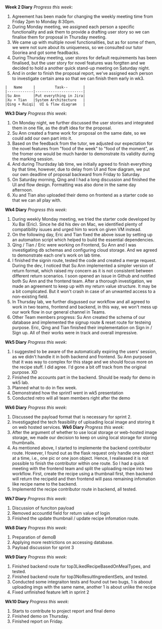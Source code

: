 **Week 2 Diary**
_Progress this week_:
  1. Agreement has been made for changing the weekly meeting time from Friday 2pm to Monday 8:30pm.
  2. During Monday meeting, we assigned each person a specific functionality and ask them to provide a drafting user story so we can finalise them for proposal in Thursday meeting.
  3. We came up with multiple novel functionalities, but as for some of them, we were not sure about its uniqueness, so we consulted our tutor Sooriea and got some feadbacks.
  4. During Thursday meeting, user stores for default requirements has been finalised, but the user story for novel features was forgtten and we decided to hold a another quick stand-up meeting on Saturday night.
  5. And in order to finish the proposal report, we've assigned each person to investigate certain area so that we can finish them early in wk3.
  ```
  |   Name     |         Task--       |
  |------------|----------------------|
  |Su Ann      |Put everything in Jira|
  |Xu + Tian   |System Architecture   |
  |Qing + Ruiqi|  UI & flow diagram   |
  ```
   
**Wk3 Diary**
_Progress this week_:
  1. On Monday night, we further discussed the user stories and integrated them in one file, as the draft idea for the proposal.
  2. Su Ann created a frame work for proposal on the same date, so we could add our own part into it.
  3. Based on the feedback from the tutor, we adjusted our expectation for the novel features from "food of the week" to "food of the moment", as the fromer one would be much harder to demonstrate its validity during the marking session.
  4. And during Thurdsday lab time, we initially agreed to finish everything by that time, however, due to delay from UI and flow diagram, we put our own deadline of proposal backward from Friday to Saturday. 
  5. On Saturday morning, Qing and I had a long discussion and finished the UI and flow design. Formatting was also done in the same day afternoon.
  6. Xu and Tian also uploaded their demo on frontend as a starter code so that we can all play with.

**Wk4 Diary**
_Progress this week_:
  1. During weekly Monday meeting, we tried the starter code developed by Xu Bai (Eric). Since he did his dev on Mac, we identified plenty of compatibility isuues and urged him to work on given VM instead. 
  2. On the following day, Eric and Tian fixed the above issue by setting up an automaiton script which helped to build the essential dependencies.
  3. Qing / Tian / Eric were working on Frontend, Su Ann and I was investigating db schemas and configuring cloud storage. And we agreed to demonstrate each one's work on lab time.
  4. I finished the signin route, tested the code and created a merge request. During the dev, I noticed that Su Ann implemented a simpler version of return format, which raised my concern as it is not consistent between different return scenarios. I soon opened an issue in Github and notified both Su Ann and the frontend team. After a thorough investigation, we made an agreement to keep up with my return value structure. It may be a bit complicated. But it won't crash in case of an unwanted access to a non-existing field.
  5. In Thursday lab, we further disgussed our workflow and all agreed to work in two teams, frontend and backend, in this way, we won't mess up our work flow in our general channel in Teams.
  6. Other Team members progress: Su Ann created the schema of our database and implemented the signup route & reset route for testeing purpose. Eric, Qing and Tian finished their implementation on Sign in / Sign up. All of their works were in track and overall impressive. 

**Wk5 Diary**
_Progress this week_:
  1. I suggested to be aware of the automatically expiring the users' session, as we didn't handle it in both backend and frontend. Su Ann purposed that it was way to complex for this stage and we should focus more on the recipe stuff. I did agree. I'd gone a bit off track from the original purpose. XD
  2. Finished the accounts part in the backend. Should be ready for demo in wk5 lab.
  3. Planned what to do in flex week.
  4. Demonstrated how the sprint1 went in wk5 presentation
  5. Conducted retro will all team members right after the demo

**Wk6 Diary**
_Progress this week_:
  1. Discussed the payload format that is necessary for sprint 2.
  2. Investigagted the tech feasibility of uploading local image and storing it on web hosted services.
**Wk6 Diary**
_Progress this week_:
  1. After the argument of whether to use local storage or web-hosted image storage, we made our decision to keep on using local storage for storing thumbnails.
  2. As mentioned above, I started to implemente the backend contributor route. However, I found out as the flask request only handle one object at a time, i.e., one pic or one json object. Hence, I realieased it is not possible to finish the contributor within one route. So I had a quick meeting with the frontend team and split the uploading recipe into two workflow. First, create the recipe using a thumbnail first, then backend will return the recipeId and then frontend will pass remaining infomation like recipe name to the backend.
  3. Implementd the recipe contributor route in backend, all tested.

**Wk7 Diary**
_Progress this week_:
  1. Discussion of funciton payload
  2. Removed accountId field for return value of login
  3. Finished the update thumbnail / update recipe infomation route.

**Wk8 Diary**
_Progress this week_:  
  1. Preparation of demoB
  2. Applying more restrictions on accessing database.
  3. Payload discussion for sprint 3

**Wk9 Diary**
_Progress this week_:
  1. Finished backend route for top3LikedRecipeBasedOnMealTypes, and tested.
  2. Finished backend route for top3NoResultIngredientSets, and tested.
  3. Conducted some integraiton tests and found out two bugs, 1 is aboout uploading imgs with the same name, another 1 is about unlike the recipe
  4. Fixed unfinished feature left in sprint 2

**Wk10 Diary**
_Progress this week_:  
 1. Starts to contribute to project report and final demo
 2. Finished demo on Thursday.
 3. Finished report on Friday.
